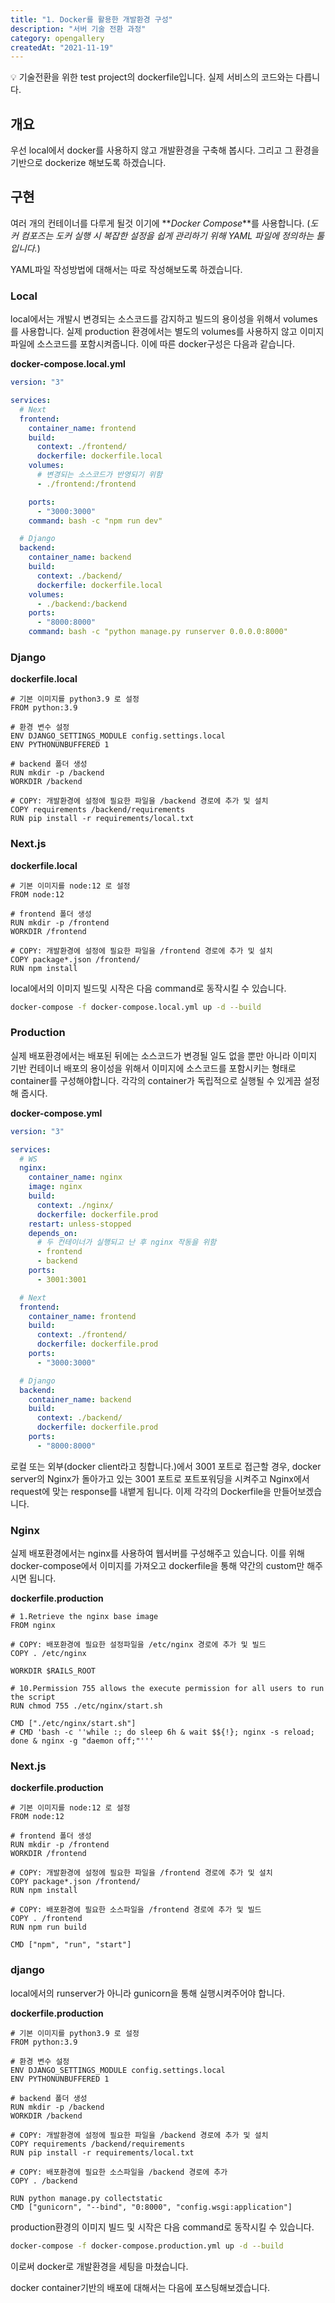 ```yaml
---
title: "1. Docker를 활용한 개발환경 구성"
description: "서버 기술 전환 과정"
category: opengallery
createdAt: "2021-11-19"
---
```


<aside>
💡 기술전환을 위한 test project의 dockerfile입니다. 실제 서비스의 코드와는 다릅니다.

</aside>

## 개요

우선 local에서 docker를 사용하지 않고 개발환경을 구축해 봅시다. 그리고 그 환경을 기반으로 dockerize 해보도록 하겠습니다.

## 구현

여러 개의 컨테이너를 다루게 될것 이기에 **_Docker Compose_**를 사용합니다. (_도커 컴포즈는 도커 실행 시 복잡한 설정을 쉽게 관리하기 위해 YAML 파일에 정의하는 툴입니다._)

YAML파일 작성방법에 대해서는 따로 작성해보도록 하겠습니다.

### Local

local에서는 개발시 변경되는 소스코드를 감지하고 빌드의 용이성을 위해서 volumes를 사용합니다. 실제 production 환경에서는 별도의 volumes를 사용하지 않고 이미지 파일에 소스코드를 포함시켜줍니다. 이에 따른 docker구성은 다음과 같습니다.

**docker-compose.local.yml**

```yaml
version: "3"

services:
  # Next
  frontend:
    container_name: frontend
    build:
      context: ./frontend/
      dockerfile: dockerfile.local
    volumes:
      # 변경되는 소스코드가 반영되기 위함
      - ./frontend:/frontend

    ports:
      - "3000:3000"
    command: bash -c "npm run dev"

  # Django
  backend:
    container_name: backend
    build:
      context: ./backend/
      dockerfile: dockerfile.local
    volumes:
      - ./backend:/backend
    ports:
      - "8000:8000"
    command: bash -c "python manage.py runserver 0.0.0.0:8000"
```

### Django

**dockerfile.local**

```docker
# 기본 이미지를 python3.9 로 설정
FROM python:3.9

# 환경 변수 설정
ENV DJANGO_SETTINGS_MODULE config.settings.local
ENV PYTHONUNBUFFERED 1

# backend 폴더 생성
RUN mkdir -p /backend
WORKDIR /backend

# COPY: 개발환경에 설정에 필요한 파일을 /backend 경로에 추가 및 설치
COPY requirements /backend/requirements
RUN pip install -r requirements/local.txt
```

### Next.js

**dockerfile.local**

```docker
# 기본 이미지를 node:12 로 설정
FROM node:12

# frontend 폴더 생성
RUN mkdir -p /frontend
WORKDIR /frontend

# COPY: 개발환경에 설정에 필요한 파일을 /frontend 경로에 추가 및 설치
COPY package*.json /frontend/
RUN npm install
```

local에서의 이미지 빌드및 시작은 다음 command로 동작시킬 수 있습니다.

```bash
docker-compose -f docker-compose.local.yml up -d --build
```

### Production

실제 배포환경에서는 배포된 뒤에는 소스코드가 변경될 일도 없을 뿐만 아니라 이미지 기반 컨테이너 배포의 용이성을 위해서 이미지에 소스코드를 포함시키는 형태로 container를 구성해야합니다. 각각의 container가 독립적으로 실행될 수 있게끔 설정해 줍시다.

**docker-compose.yml**

```yaml
version: "3"

services:
  # WS
  nginx:
    container_name: nginx
    image: nginx
    build:
      context: ./nginx/
      dockerfile: dockerfile.prod
    restart: unless-stopped
    depends_on:
      # 두 컨테이너가 실행되고 난 후 nginx 작동을 위함
      - frontend
      - backend
    ports:
      - 3001:3001

  # Next
  frontend:
    container_name: frontend
    build:
      context: ./frontend/
      dockerfile: dockerfile.prod
    ports:
      - "3000:3000"

  # Django
  backend:
    container_name: backend
    build:
      context: ./backend/
      dockerfile: dockerfile.prod
    ports:
      - "8000:8000"
```

로컬 또는 외부(docker client라고 칭합니다.)에서 3001 포트로 접근할 경우, docker server의 Nginx가 돌아가고 있는 3001 포트로 포트포워딩을 시켜주고 Nginx에서 request에 맞는 response를 내뱉게 됩니다. 이제 각각의 Dockerfile을 만들어보겠습니다.

### Nginx

실제 배포환경에서는 nginx를 사용하여 웹서버를 구성해주고 있습니다. 이를 위해 docker-compose에서 이미지를 가져오고 dockerfile을 통해 약간의 custom만 해주시면 됩니다.

**dockerfile.production**

```docker
# 1.Retrieve the nginx base image
FROM nginx

# COPY: 배포환경에 필요한 설정파일을 /etc/nginx 경로에 추가 및 빌드
COPY . /etc/nginx

WORKDIR $RAILS_ROOT

# 10.Permission 755 allows the execute permission for all users to run the script
RUN chmod 755 ./etc/nginx/start.sh

CMD ["./etc/nginx/start.sh"]
# CMD 'bash -c ''while :; do sleep 6h & wait $${!}; nginx -s reload; done & nginx -g "daemon off;"'''
```

### Next.js

**dockerfile.production**

```docker
# 기본 이미지를 node:12 로 설정
FROM node:12

# frontend 폴더 생성
RUN mkdir -p /frontend
WORKDIR /frontend

# COPY: 개발환경에 설정에 필요한 파일을 /frontend 경로에 추가 및 설치
COPY package*.json /frontend/
RUN npm install

# COPY: 배포환경에 필요한 소스파일을 /frontend 경로에 추가 및 빌드
COPY . /frontend
RUN npm run build

CMD ["npm", "run", "start"]
```

### django

local에서의 runserver가 아니라 gunicorn을 통해 실행시켜주어야 합니다.

**dockerfile.production**

```docker
# 기본 이미지를 python3.9 로 설정
FROM python:3.9

# 환경 변수 설정
ENV DJANGO_SETTINGS_MODULE config.settings.local
ENV PYTHONUNBUFFERED 1

# backend 폴더 생성
RUN mkdir -p /backend
WORKDIR /backend

# COPY: 개발환경에 설정에 필요한 파일을 /backend 경로에 추가 및 설치
COPY requirements /backend/requirements
RUN pip install -r requirements/local.txt

# COPY: 배포환경에 필요한 소스파일을 /backend 경로에 추가
COPY . /backend

RUN python manage.py collectstatic
CMD ["gunicorn", "--bind", "0:8000", "config.wsgi:application"]
```

production환경의 이미지 빌드 및 시작은 다음 command로 동작시킬 수 있습니다.

```bash
docker-compose -f docker-compose.production.yml up -d --build
```

이로써 docker로 개발환경을 세팅을 마쳤습니다.

docker container기반의 배포에 대해서는 다음에 포스팅해보겠습니다.
